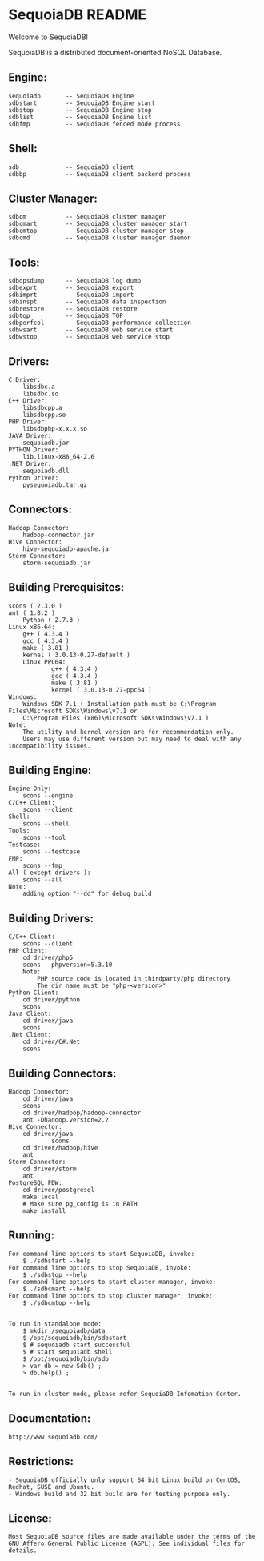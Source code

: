 SequoiaDB README
=================

Welcome to SequoiaDB!

SequoiaDB is a distributed document-oriented NoSQL Database.

Engine:
-----------------
	sequoiadb       -- SequoiaDB Engine
	sdbstart        -- SequoiaDB Engine start
	sdbstop         -- SequoiaDB Engine stop
	sdblist         -- SequoiaDB Engine list
	sdbfmp          -- SequoiaDB fenced mode process


Shell:
-----------------
	sdb             -- SequoiaDB client
	sdbbp           -- SequoiaDB client backend process


Cluster Manager:
-----------------
	sdbcm           -- SequoiaDB cluster manager
	sdbcmart        -- SequoiaDB cluster manager start
	sdbcmtop        -- SequoiaDB cluster manager stop
	sdbcmd          -- SequoiaDB cluster manager daemon


Tools:
-----------------
	sdbdpsdump      -- SequoiaDB log dump
	sdbexprt        -- SequoiaDB export
	sdbimprt        -- SequoiaDB import
	sdbinspt        -- SequoiaDB data inspection
	sdbrestore      -- SequoiaDB restore
	sdbtop          -- SequoiaDB TOP
	sdbperfcol      -- SequoiaDB performance collection
	sdbwsart        -- SequoiaDB web service start
	sdbwstop        -- SequoiaDB web service stop


Drivers:
-----------------
	C Driver:
		libsdbc.a
		libsdbc.so
	C++ Driver:
		libsdbcpp.a
		libsdbcpp.so
	PHP Driver:
		libsdbphp-x.x.x.so
	JAVA Driver:
		sequoiadb.jar
	PYTHON Driver:
		lib.linux-x86_64-2.6
	.NET Driver:
		sequoiadb.dll
	Python Driver:
		pysequoiadb.tar.gz


Connectors:
-----------------
	Hadoop Connector:
		hadoop-connector.jar
	Hive Connector:
		hive-sequoiadb-apache.jar
	Storm Connector:
		storm-sequoiadb.jar


Building Prerequisites:
-----------------
	scons ( 2.3.0 )
	ant ( 1.8.2 )
        Python ( 2.7.3 )
	Linux x86-64:
		g++ ( 4.3.4 )
		gcc ( 4.3.4 )
		make ( 3.81 )
		kernel ( 3.0.13-0.27-default )
        Linux PPC64:
                g++ ( 4.3.4 )
                gcc ( 4.3.4 )
                make ( 3.81 )
                kernel ( 3.0.13-0.27-ppc64 )
	Windows:
		Windows SDK 7.1 ( Installation path must be C:\Program Files\Microsoft SDKs\Windows\v7.1 or
		C:\Program Files (x86)\Microsoft SDKs\Windows\v7.1 )
	Note:
		The utility and kernel version are for recommendation only.
		Users may use different version but may need to deal with any incompatibility issues.


Building Engine:
-----------------
	Engine Only:
		scons --engine
	C/C++ Client:
		scons --client
	Shell:
		scons --shell
	Tools:
		scons --tool
	Testcase:
		scons --testcase
	FMP:
		scons --fmp
	All ( except drivers ):
		scons --all
	Note:
		adding option "--dd" for debug build


Building Drivers:
-----------------
	C/C++ Client:
		scons --client
	PHP Client:
		cd driver/php5
		scons --phpversion=5.3.10
		Note:
			PHP source code is located in thirdparty/php directory
			The dir name must be "php-<version>"
	Python Client:
		cd driver/python
		scons
	Java Client:
		cd driver/java
		scons
	.Net Client:
		cd driver/C#.Net
		scons


Building Connectors:
-----------------
	Hadoop Connector:
		cd driver/java
		scons
		cd driver/hadoop/hadoop-connector
		ant -Dhadoop.version=2.2
	Hive Connector:
		cd driver/java
                scons
		cd driver/hadoop/hive
		ant
	Storm Connector:
		cd driver/storm
		ant
	PostgreSQL FDW:
		cd driver/postgresql
		make local
		# Make sure pg_config is in PATH
		make install


Running:
-----------------
	For command line options to start SequoiaDB, invoke:
		$ ./sdbstart --help
	For command line options to stop SequoiaDB, invoke:
		$ ./sdbstop --help
	For command line options to start cluster manager, invoke:
		$ ./sdbcmart --help
	For command line options to stop cluster manager, invoke:
		$ ./sdbcmtop --help


	To run in standalone mode:
		$ mkdir /sequoiadb/data
		$ /opt/sequoiadb/bin/sdbstart
		$ # sequoiadb start successful
		$ # start sequoiadb shell
		$ /opt/sequoiadb/bin/sdb
		> var db = new Sdb() ;
		> db.help() ;


	To run in cluster mode, please refer SequoiaDB Infomation Center.


Documentation:
-----------------
	http://www.sequoiadb.com/


Restrictions:
-----------------
	- SequoiaDB officially only support 64 bit Linux build on CentOS, Redhat, SUSE and Ubuntu.
	- Windows build and 32 bit build are for testing purpose only.


License:
-----------------
	Most SequoiaDB source files are made available under the terms of the
	GNU Affero General Public License (AGPL). See individual files for details.
